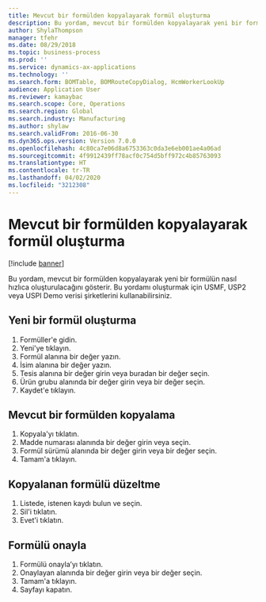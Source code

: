 ```yaml
---
title: Mevcut bir formülden kopyalayarak formül oluşturma
description: Bu yordam, mevcut bir formülden kopyalayarak yeni bir formülün nasıl hızlıca oluşturulacağını gösterir.
author: ShylaThompson
manager: tfehr
ms.date: 08/29/2018
ms.topic: business-process
ms.prod: ''
ms.service: dynamics-ax-applications
ms.technology: ''
ms.search.form: BOMTable, BOMRouteCopyDialog, HcmWorkerLookUp
audience: Application User
ms.reviewer: kamaybac
ms.search.scope: Core, Operations
ms.search.region: Global
ms.search.industry: Manufacturing
ms.author: shylaw
ms.search.validFrom: 2016-06-30
ms.dyn365.ops.version: Version 7.0.0
ms.openlocfilehash: 4c80ca7e06d8a6753363c0da3e6eb001ae4a06ad
ms.sourcegitcommit: 4f9912439ff78acf0c754d5bff972c4b85763093
ms.translationtype: HT
ms.contentlocale: tr-TR
ms.lasthandoff: 04/02/2020
ms.locfileid: "3212308"
---
```

# <a name="create-a-formula-by-copying-from-an-existing-formula"></a>Mevcut bir formülden kopyalayarak formül oluşturma

[!include [banner](../../includes/banner.md)]

Bu yordam, mevcut bir formülden kopyalayarak yeni bir formülün nasıl hızlıca oluşturulacağını gösterir. Bu yordamı oluşturmak için USMF, USP2 veya USPI Demo verisi şirketlerini kullanabilirsiniz.


## <a name="create-a-new-formula"></a>Yeni bir formül oluşturma
1. Formüller'e gidin.
2. Yeni'ye tıklayın.
3. Formül alanına bir değer yazın.
4. İsim alanına bir değer yazın.
5. Tesis alanına bir değer girin veya buradan bir değer seçin.
6. Ürün grubu alanında bir değer girin veya bir değer seçin.
7. Kaydet'e tıklayın.

## <a name="copy-from-an-existing-formula"></a>Mevcut bir formülden kopyalama
1. Kopyala'yı tıklatın.
2. Madde numarası alanında bir değer girin veya seçin.
3. Formül sürümü alanında bir değer girin veya bir değer seçin.
4. Tamam'a tıklayın.

## <a name="revise-the-copied-formula"></a>Kopyalanan formülü düzeltme
1. Listede, istenen kaydı bulun ve seçin.
2. Sil'i tıklatın.
3. Evet'i tıklatın.

## <a name="approve-formula"></a>Formülü onayla
1. Formülü onayla’yı tıklatın.
2. Onaylayan alanında bir değer girin veya bir değer seçin.
3. Tamam'a tıklayın.
4. Sayfayı kapatın.

